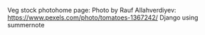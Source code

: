 Veg stock photohome page: Photo by Rauf Allahverdiyev: <https://www.pexels.com/photo/tomatoes-1367242/>
Django using summernote
